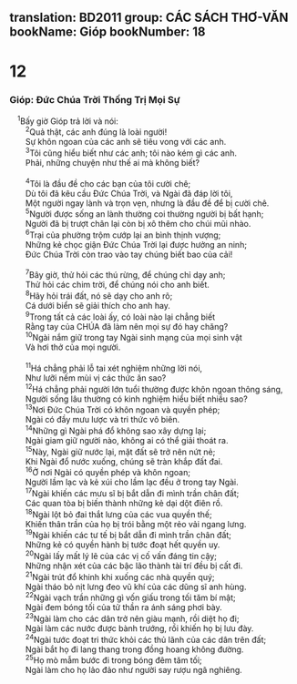 translation: BD2011
group: CÁC SÁCH THƠ-VĂN
bookName: Gióp 
bookNumber: 18
-------

<div class="title"><h1>12</h1><h3>Gióp: Ðức Chúa Trời Thống Trị Mọi Sự</h3></div>
<span class="verse giop_12_1"> <sup>1</sup>Bấy giờ Gióp trả lời và nói:<br/></span>
<span class="verse giop_12_2">  <sup>2</sup>Quả thật, các anh đúng là loài người!<br/>  Sự khôn ngoan của các anh sẽ tiêu vong với các anh.<br/></span>
<span class="verse giop_12_3">  <sup>3</sup>Tôi cũng hiểu biết như các anh; tôi nào kém gì các anh.<br/>  Phải, những chuyện như thế ai mà không biết?<br/><br/></span>
<span class="verse giop_12_4">  <sup>4</sup>Tôi là đầu đề cho các bạn của tôi cười chê;<br/>  Dù tôi đã kêu cầu Ðức Chúa Trời, và Ngài đã đáp lời tôi,<br/>  Một người ngay lành và trọn vẹn, nhưng là đầu đề để bị cười chê.<br/></span>
<span class="verse giop_12_5">  <sup>5</sup>Người được sống an lành thường coi thường người bị bất hạnh;<br/>  Người đã bị trượt chân lại còn bị xô thêm cho chúi mũi nhào.<br/></span>
<span class="verse giop_12_6">  <sup>6</sup>Trại của phường trộm cướp lại an bình thịnh vượng;<br/>  Những kẻ chọc giận Ðức Chúa Trời lại được hưởng an ninh;<br/>  Ðức Chúa Trời còn trao vào tay chúng biết bao của cải!<br/><br/></span>
<span class="verse giop_12_7">  <sup>7</sup>Bây giờ, thử hỏi các thú rừng, để chúng chỉ dạy anh;<br/>  Thử hỏi các chim trời, để chúng nói cho anh biết.<br/></span>
<span class="verse giop_12_8">  <sup>8</sup>Hãy hỏi trái đất, nó sẽ dạy cho anh rõ;<br/>  Cá dưới biển sẽ giải thích cho anh hay.<br/></span>
<span class="verse giop_12_9">  <sup>9</sup>Trong tất cả các loài ấy, có loài nào lại chẳng biết<br/>  Rằng tay của CHÚA đã làm nên mọi sự đó hay chăng?<br/></span>
<span class="verse giop_12_10">  <sup>10</sup>Ngài nắm giữ trong tay Ngài sinh mạng của mọi sinh vật<br/>  Và hơi thở của mọi người.<br/><br/></span>
<span class="verse giop_12_11">  <sup>11</sup>Há chẳng phải lỗ tai xét nghiệm những lời nói,<br/>  Như lưỡi nếm mùi vị các thức ăn sao?<br/></span>
<span class="verse giop_12_12">  <sup>12</sup>Há chẳng phải người lớn tuổi thường được khôn ngoan thông sáng,<br/>  Người sống lâu thường có kinh nghiệm hiểu biết nhiều sao?<br/></span>
<span class="verse giop_12_13">  <sup>13</sup>Nơi Ðức Chúa Trời có khôn ngoan và quyền phép;<br/>  Ngài có đầy mưu lược và tri thức vô biên.<br/></span>
<span class="verse giop_12_14">  <sup>14</sup>Những gì Ngài phá đổ không sao xây dựng lại;<br/>  Ngài giam giữ người nào, không ai có thể giải thoát ra.<br/></span>
<span class="verse giop_12_15">  <sup>15</sup>Này, Ngài giữ nước lại, mặt đất sẽ trở nên nứt nẻ;<br/>  Khi Ngài đổ nước xuống, chúng sẽ tràn khắp đất đai.<br/></span>
<span class="verse giop_12_16">  <sup>16</sup>Ở nơi Ngài có quyền phép và khôn ngoan;<br/>  Người lầm lạc và kẻ xúi cho lầm lạc đều ở trong tay Ngài.<br/></span>
<span class="verse giop_12_17">  <sup>17</sup>Ngài khiến các mưu sĩ bị bắt dẫn đi mình trần chân đất;<br/>  Các quan tòa bị biến thành những kẻ dại dột điên rồ.<br/></span>
<span class="verse giop_12_18">  <sup>18</sup>Ngài lột bỏ đai thắt lưng của các vua quyền thế;<br/>  Khiến thân trần của họ bị trói bằng một rẻo vải ngang lưng.<br/></span>
<span class="verse giop_12_19">  <sup>19</sup>Ngài khiến các tư tế bị bắt dẫn đi mình trần chân đất;<br/>  Những kẻ có quyền hành bị tước đoạt hết quyền uy.<br/></span>
<span class="verse giop_12_20">  <sup>20</sup>Ngài lấy mất lý lẽ của các vị cố vấn đáng tin cậy;<br/>  Những nhận xét của các bậc lão thành tài trí đều bị cất đi.<br/></span>
<span class="verse giop_12_21">  <sup>21</sup>Ngài trút đổ khinh khi xuống các nhà quyền quý;<br/>  Ngài tháo bỏ nịt lưng đeo vũ khí của các dũng sĩ anh hùng.<br/></span>
<span class="verse giop_12_22">  <sup>22</sup>Ngài vạch trần những gì vốn giấu trong tối tăm bí mật;<br/>  Ngài đem bóng tối của tử thần ra ánh sáng phơi bày.<br/></span>
<span class="verse giop_12_23">  <sup>23</sup>Ngài làm cho các dân trở nên giàu mạnh, rồi diệt họ đi;<br/>  Ngài làm các nước được bành trướng, rồi khiến họ bị lưu đày.<br/></span>
<span class="verse giop_12_24">  <sup>24</sup>Ngài tước đoạt tri thức khỏi các thủ lãnh của các dân trên đất;<br/>  Ngài bắt họ đi lang thang trong đồng hoang không đường.<br/></span>
<span class="verse giop_12_25">  <sup>25</sup>Họ mò mẫm bước đi trong bóng đêm tăm tối;<br/>  Ngài làm cho họ lảo đảo như người say rượu ngã nghiêng.<br/></span>

